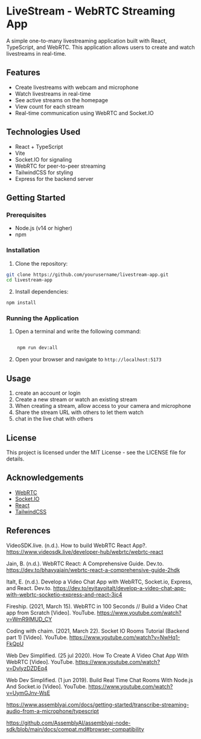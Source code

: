 # LiveStream - WebRTC Streaming App

A simple one-to-many livestreaming application built with React, TypeScript, and WebRTC. This application allows users to create and watch livestreams in real-time.

## Features

- Create livestreams with webcam and microphone
- Watch livestreams in real-time
- See active streams on the homepage
- View count for each stream
- Real-time communication using WebRTC and Socket.IO

## Technologies Used

- React + TypeScript
- Vite
- Socket.IO for signaling
- WebRTC for peer-to-peer streaming
- TailwindCSS for styling
- Express for the backend server

## Getting Started

### Prerequisites

- Node.js (v14 or higher)
- npm

### Installation

1. Clone the repository:
```bash
git clone https://github.com/yourusername/livestream-app.git
cd livestream-app
```

2. Install dependencies:
```bash
npm install
```

### Running the Application


1. Open a terminal and write the following command:
```bash

    npm run dev:all

```

2. Open your browser and navigate to `http://localhost:5173`

## Usage

1. create an account or login
2. Create a new stream or watch an existing stream
3. When creating a stream, allow access to your camera and microphone
4. Share the stream URL with others to let them watch
5. chat in the live chat with others

## License

This project is licensed under the MIT License - see the LICENSE file for details.

## Acknowledgements

- [WebRTC](https://webrtc.org/)
- [Socket.IO](https://socket.io/)
- [React](https://reactjs.org/)
- [TailwindCSS](https://tailwindcss.com/)

## References

VideoSDK.live. (n.d.). How to build WebRTC React App?. https://www.videosdk.live/developer-hub/webrtc/webrtc-react

Jain, B. (n.d.). WebRTC React: A Comprehensive Guide. Dev.to. https://dev.to/bhavyajain/webrtc-react-a-comprehensive-guide-2hdk

Italt, E. (n.d.). Develop a Video Chat App with WebRTC, Socket.io, Express, and React. Dev.to. https://dev.to/eyitayoitalt/develop-a-video-chat-app-with-webrtc-socketio-express-and-react-3jc4

Fireship. (2021, March 15). WebRTC in 100 Seconds // Build a Video Chat app from Scratch [Video]. YouTube. https://www.youtube.com/watch?v=WmR9IMUD_CY

Coding with chaim. (2021, March 22). Socket IO Rooms Tutorial (Backend part 1) [Video]. YouTube. https://www.youtube.com/watch?v=NwHq1-FkQpU

Web Dev Simplified. (25 jul 2020). How To Create A Video Chat App With WebRTC [Video]. YouTube. https://www.youtube.com/watch?v=DvlyzDZDEq4

Web Dev Simplified. (1 jun 2019). Build Real Time Chat Rooms With Node.js And Socket.io [Video]. YouTube. https://www.youtube.com/watch?v=UymGJnv-WsE

https://www.assemblyai.com/docs/getting-started/transcribe-streaming-audio-from-a-microphone/typescript

https://github.com/AssemblyAI/assemblyai-node-sdk/blob/main/docs/compat.md#browser-compatibility
